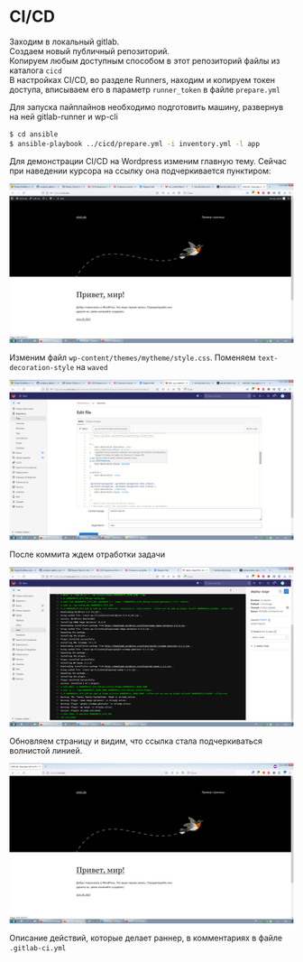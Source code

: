 # CI/CD

Заходим в локальный gitlab.  
Создаем новый публичный репозиторий.  
Копируем любым доступным способом в этот репозиторий файлы из каталога `cicd`  
В настройках CI/CD, во разделе Runners, находим и копируем токен доступа, вписываем его в параметр `runner_token` в файле `prepare.yml` 

Для запуска пайплайнов необходимо подготовить машину, развернув на ней gitlab-runner и wp-cli
```bash
$ cd ansible
$ ansible-playbook ../cicd/prepare.yml -i inventory.yml -l app 
```
Для демонстрации CI/CD на Wordpress изменим главную тему. Сейчас при наведении курсора на ссылку она подчеркивается пунктиром:
  
![](/screenshots/cicd1.png)  

Изменим файл `wp-content/themes/mytheme/style.css`. Поменяем `text-decoration-style` на `waved`
  
![](/screenshots/cicd2.png)  
  
После коммита ждем отработки задачи
  
![](/screenshots/cicd3.png)  
  
Обновляем страницу и видим, что ссылка стала подчеркиваться волнистой линией.
  
![](/screenshots/cicd4.png)
  
Описание действий, которые делает раннер, в комментариях в файле `.gitlab-ci.yml`
